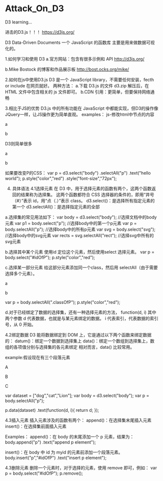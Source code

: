 # Attack_On_D3
D3 learning...

进击的D3.js！！！
https://d3js.org/

D3 
Data-Driven Documents
一个 JavaScript 的函数库
主要是用来做数据可视化的。

1.如何学习和使用 D3
a.官方网站：包含有很多示例和 API
http://d3js.org/

b.Mike Bostock 的博客和作品展示板
http://bost.ocks.org/mike/

2.如何在js中使用D3.js
D3 是一个 JavaScript library，不需要任何安装，fecth or include 在网页就好。
两种方法：
a.下载 D3.js 的文件
d3.zip
解压后，在 HTML 文件中包含相关的 js 文件即可。
b.CDN 引用：更简单，但要保持网络通畅
<script src="http://d3js.org/d3.v3.min.js" charset="utf-8"></script>

3.相比于JS的优势
D3.js 中的所有功能在 JavaScript 中都能实现，但D3的操作像JQuery一样，让JS操作更为简单直观。
examples：
js-修改html中节点的内容
<html> 
  <head> 
        <meta charset="utf-8"> 
        <title>HelloWorld</title> 
  </head> 
    <body> 
    <p>a</p>
    <p>b</p>
        <script>
        var paragraphs = document.getElementsByTagName("p");
        for (var i = 0; i < paragraphs.length; i++) {
          var paragraph = paragraphs.item(i);
          paragraph.innerHTML = "hello";
        }          
        </script> 
    </body> 
</html>
D3则简单很多
      <html> 
  <head> 
        <meta charset="utf-8"> 
        <title>HelloWorld</title> 
  </head> 
    <body> 
        <p>a</p>
        <p>b</p>
        <script src="http://d3js.org/d3.v3.min.js" charset="utf-8"></script> 
        <script>  
        d3.select("body").selectAll("p").text("hello");      
        </script> 
    </body> 
</html>

如果要改变P的CSS：
var p = d3.select("body")
          .selectAll("p")
          .text("hello world");
p.style("color","red")
 .style("font-size","72px");

4. 具体语法
4.1选择元素
在 D3 中，用于选择元素的函数有两个，这两个函数返回的结果称为选择集。
这两个函数都符合 CSS 选择器的条件的，即用“井号（#）”表示 id，用“点（.）”表示 class。
d3.select()：是选择所有指定元素的第一个
d3.selectAll()：是选择指定元素的全部

a.选择集的常见用法如下：
var body = d3.select("body"); //选择文档中的body元素
var p1 = body.select("p");      //选择body中的第一个p元素
var p = body.selectAll("p");    //选择body中的所有p元素
var svg = body.select("svg");   //选择body中的svg元素
var rects = svg.selectAll("rect");  //选择svg中所有的svg元素

b.选择其中某个元素
使用id 定位这个元素，然后使用select 选择元素。
var p = body.select("#idOfP");
p.style("color","red");

c.选择某一部分元素
给这部分元素添加同一个class，然后用 selectAll（由于需要选择多个元素）。
<p class="myclass">a</p>
<p class="myclass">b</p>

var p = body.selectAll(".classOfP");
p.style("color","red");


d.对于已经绑定了数据的选择集，还有一种选择元素的方法， function(d, i)
其中两个参数
d 代表数据，也就是与某元素绑定的数据。
i 代表索引，代表数据的索引号，从 0 开始。


4.2绑定数据
D3 能将数据绑定到 DOM 上，它是通过以下两个函数来绑定数据的：
datum()：绑定一个数据到选择集上
data()：绑定一个数组到选择集上，数组的各项值分别与选择集的各元素绑定
相对而言，data() 比较常用。

example:假设现在有三个段落元素
<p>A</p>
<p>B</p>
<p>C</p>
var dataset = ["dog","cat","Lion"];
var body = d3.select("body");
var p = body.selectAll("p");

p.data(dataset)
  .text(function(d, i){
      return d;
  });
  
4.3插入元素
插入元素涉及的函数有两个：
append()：在选择集末尾插入元素
insert()：在选择集前面插入元素

Examples：
append()：在 body 的末尾添加一个 p 元素，结果为：
body.append("p")
    .text("append p element");

insert()：在 body 中 id 为 myid 的元素前添加一个段落元素。
body.insert("p","#idOfP")
  .text("insert p element");

4.3删除元素
删除一个元素时，对于选择的元素，使用 remove 即可，例如：
var p = body.select("#idOfP");
p.remove();


